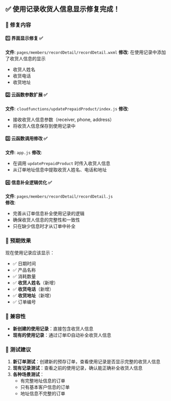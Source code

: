 ## ✅ 使用记录收货人信息显示修复完成！

### 🔧 修复内容

#### 1️⃣ **界面显示修复** ✅
**文件**: `pages/members/recordDetail/recordDetail.wxml`
**修改**: 在使用记录中添加了收货人信息的显示
- 收货人姓名
- 收货电话  
- 收货地址

#### 2️⃣ **云函数参数扩展** ✅
**文件**: `cloudfunctions/updatePrepaidProduct/index.js`
**修改**: 
- 接收收货人信息参数（receiver, phone, address）
- 将收货人信息保存到使用记录中

#### 3️⃣ **云函数调用修改** ✅
**文件**: `app.js`
**修改**: 
- 在调用 `updatePrepaidProduct` 时传入收货人信息
- 从订单地址信息中提取收货人姓名、电话和地址

#### 4️⃣ **信息补全逻辑优化** ✅
**文件**: `pages/members/recordDetail/recordDetail.js`  
**修改**:
- 完善从订单信息补全使用记录的逻辑
- 确保收货人信息的完整性和一致性
- 只在缺少信息时才从订单中补全

### 📱 预期效果

现在使用记录应该显示：
- ✅ 日期时间
- ✅ 产品名称
- ✅ 消耗数量
- ✅ **收货人姓名**（新增）
- ✅ **收货电话**（新增）
- ✅ **收货地址**（新增）
- ✅ 订单编号

### 🔄 兼容性

- **新创建的使用记录**：直接包含收货人信息
- **现有的使用记录**：通过订单ID自动补全收货人信息

### 🧪 测试建议

1. **新订单测试**：创建新的预存订单，查看使用记录是否显示完整的收货人信息
2. **现有记录测试**：查看之前的使用记录，确认能正确补全收货人信息
3. **各种场景测试**：
   - 有完整地址信息的订单
   - 只有基本客户信息的订单
   - 地址信息不完整的订单


